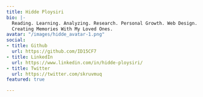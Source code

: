 ```yaml
---
title: Hidde Ploysiri
bio: |-
  Reading. Learning. Analyzing. Research. Personal Growth. Web Design. Visual Design. Jazz. Classical Music. Piano. Chess. Tech. Finance. Coding.
  Creating Memories With My Loved Ones.
avatar: "/images/hidde_avatar-1.png"
social:
- title: Github
  url: https://github.com/ID15CF7
- title: LinkedIn
  url: https://www.linkedin.com/in/hidde-ploysiri/
- title: Twitter
  url: https://twitter.com/skruvmuq
featured: true

---
```

